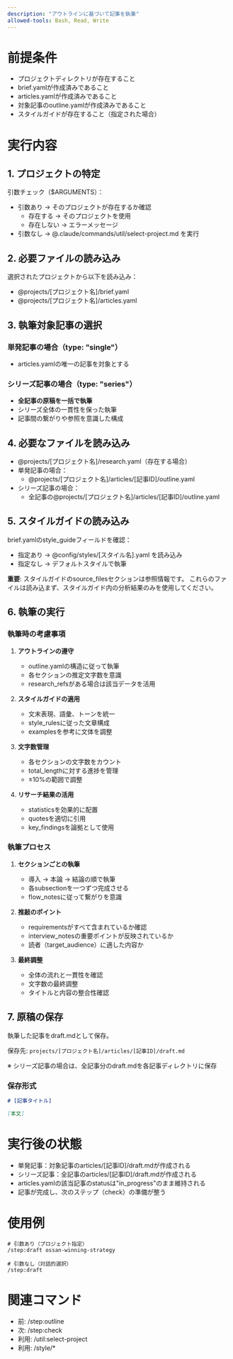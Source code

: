 ```yaml
---
description: "アウトラインに基づいて記事を執筆"
allowed-tools: Bash, Read, Write
---
```


# 前提条件
- プロジェクトディレクトリが存在すること
- brief.yamlが作成済みであること
- articles.yamlが作成済みであること
- 対象記事のoutline.yamlが作成済みであること
- スタイルガイドが存在すること（指定された場合）

# 実行内容

## 1. プロジェクトの特定
引数チェック（$ARGUMENTS）：
- 引数あり → そのプロジェクトが存在するか確認
  - 存在する → そのプロジェクトを使用
  - 存在しない → エラーメッセージ
- 引数なし → @.claude/commands/util/select-project.md を実行

## 2. 必要ファイルの読み込み
選択されたプロジェクトから以下を読み込み：
- @projects/[プロジェクト名]/brief.yaml
- @projects/[プロジェクト名]/articles.yaml

## 3. 執筆対象記事の選択

### 単発記事の場合（type: "single"）
- articles.yamlの唯一の記事を対象とする

### シリーズ記事の場合（type: "series"）
- **全記事の原稿を一括で執筆**
- シリーズ全体の一貫性を保った執筆
- 記事間の繋がりや参照を意識した構成

## 4. 必要なファイルを読み込み
- @projects/[プロジェクト名]/research.yaml（存在する場合）
- 単発記事の場合：
  - @projects/[プロジェクト名]/articles/[記事ID]/outline.yaml
- シリーズ記事の場合：
  - 全記事の@projects/[プロジェクト名]/articles/[記事ID]/outline.yaml

## 5. スタイルガイドの読み込み
brief.yamlのstyle_guideフィールドを確認：
- 指定あり → @config/styles/[スタイル名].yaml を読み込み
- 指定なし → デフォルトスタイルで執筆

**重要**: スタイルガイドのsource_filesセクションは参照情報です。
これらのファイルは読み込まず、スタイルガイド内の分析結果のみを使用してください。

## 6. 執筆の実行

### 執筆時の考慮事項

1. **アウトラインの遵守**
   - outline.yamlの構造に従って執筆
   - 各セクションの推定文字数を意識
   - research_refsがある場合は該当データを活用

2. **スタイルガイドの適用**
   - 文末表現、語彙、トーンを統一
   - style_rulesに従った文章構成
   - examplesを参考に文体を調整

3. **文字数管理**
   - 各セクションの文字数をカウント
   - total_lengthに対する進捗を管理
   - ±10%の範囲で調整

4. **リサーチ結果の活用**
   - statisticsを効果的に配置
   - quotesを適切に引用
   - key_findingsを論拠として使用

### 執筆プロセス

1. **セクションごとの執筆**
   - 導入 → 本論 → 結論の順で執筆
   - 各subsectionを一つずつ完成させる
   - flow_notesに従って繋がりを意識

2. **推敲のポイント**
   - requirementsがすべて含まれているか確認
   - interview_notesの重要ポイントが反映されているか
   - 読者（target_audience）に適した内容か

3. **最終調整**
   - 全体の流れと一貫性を確認
   - 文字数の最終調整
   - タイトルと内容の整合性確認

## 7. 原稿の保存

執筆した記事をdraft.mdとして保存。

保存先: `projects/[プロジェクト名]/articles/[記事ID]/draft.md`

※ シリーズ記事の場合は、全記事分のdraft.mdを各記事ディレクトリに保存

### 保存形式
```markdown
# [記事タイトル]

[本文]
```

# 実行後の状態
- 単発記事：対象記事のarticles/[記事ID]/draft.mdが作成される
- シリーズ記事：全記事のarticles/[記事ID]/draft.mdが作成される
- articles.yamlの該当記事のstatusは"in_progress"のまま維持される
- 記事が完成し、次のステップ（check）の準備が整う

# 使用例
```
# 引数あり（プロジェクト指定）
/step:draft ossan-winning-strategy

# 引数なし（対話的選択）
/step:draft
```

# 関連コマンド
- 前: /step:outline
- 次: /step:check
- 利用: /util:select-project
- 利用: /style/*